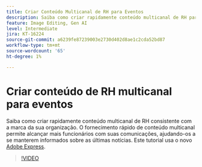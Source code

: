 ```yaml
---
title: Criar Conteúdo Multicanal de RH para Eventos
description: Saiba como criar rapidamente conteúdo multicanal de RH para eventos
feature: Image Editing, Gen AI
level: Intermediate
jira: KT-16224
source-git-commit: a6239fe87239003e2730d402d8ae1c2cda52bd87
workflow-type: tm+mt
source-wordcount: '65'
ht-degree: 1%

---
```


# Criar conteúdo de RH multicanal para eventos

Saiba como criar rapidamente conteúdo multicanal de RH consistente com a marca da sua organização. O fornecimento rápido de conteúdo multicanal permite alcançar mais funcionários com suas comunicações, ajudando-os a se manterem informados sobre as últimas notícias. Este tutorial usa o novo [Adobe Express](https://www.adobe.com/express/).

>[!VIDEO](https://video.tv.adobe.com/v/3434602?quality=12&learn=on&hidetitle=true&captions=por_br)

